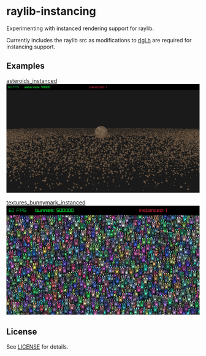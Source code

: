 # raylib-instancing

Experimenting with instanced rendering support for raylib.

Currently includes the raylib src as modifications to [rlgl.h](src/raylib/src/rlgl.h) are required for instancing support.

## Examples

[asteroids_instanced](src/asteroids_instanced.c)
![asteroids_instanced](screenshots/asteroids_instanced.png)

[textures_bunnymark_instanced](src/textures_bunnymark_instanced.c)
![textures_bunnymark_instanced](screenshots/textures_bunnymark_instanced.png)

## License

See [LICENSE](LICENSE) for details.
